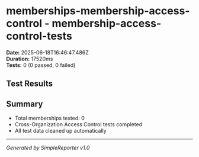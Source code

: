 # memberships-membership-access-control - membership-access-control-tests

**Date:** 2025-06-18T16:46:47.486Z  
**Duration:** 17520ms  
**Tests:** 0 (0 passed, 0 failed)

## Test Results



## Summary

- Total memberships tested: 0
- Cross-Organization Access Control tests completed
- All test data cleaned up automatically

---
*Generated by SimpleReporter v1.0*
